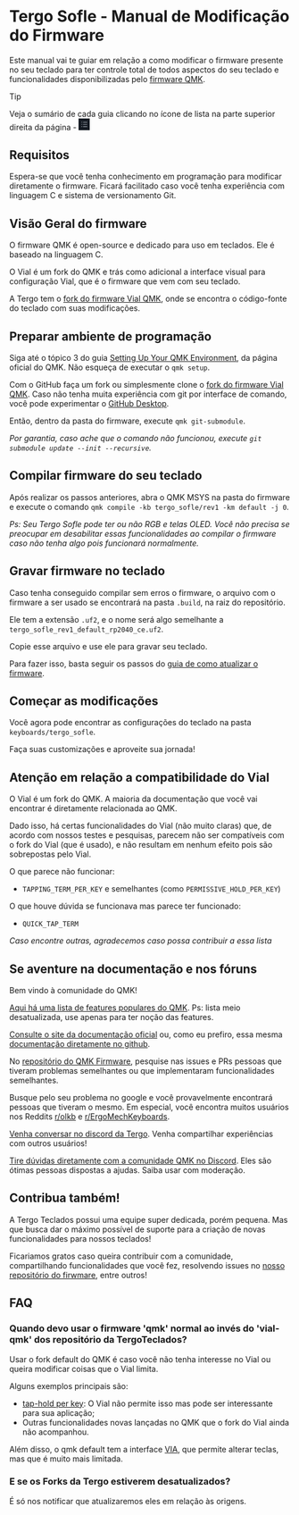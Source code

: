 # Tergo Sofle - Manual de Modificação do Firmware

Este manual vai te guiar em relação a como modificar o firmware presente no seu teclado para ter controle total de todos aspectos do seu teclado e funcionalidades disponibilizadas pelo [firmware QMK](https://docs.qmk.fm/#/).

> [!TIP]
>
> Veja o sumário de cada guia clicando no ícone de lista na parte superior direita da página - <img src="../../imagens/icone-sumario.png" alt="Exemplo" width="20">

## Requisitos

Espera-se que você tenha conhecimento em programação para modificar diretamente o firmware. Ficará facilitado caso você tenha experiência com linguagem C e sistema de versionamento Git.

## Visão Geral do firmware

O firmware QMK é open-source e dedicado para uso em teclados. Ele é baseado na linguagem C.

O Vial é um fork do QMK e trás como adicional a interface visual para configuração Vial, que é o firmware que vem com seu teclado.

A Tergo tem o [fork do firmware Vial QMK](https://github.com/TergoTeclados/vial-qmk-firmware), onde se encontra o código-fonte do teclado com suas modificações.

## Preparar ambiente de programação

Siga até o tópico 3 do guia [Setting Up Your QMK Environment](https://docs.qmk.fm/#/newbs_getting_started), da página oficial do QMK. Não esqueça de executar o `qmk setup`.

Com o GitHub faça um fork ou simplesmente clone o [fork do firmware Vial QMK](https://github.com/TergoTeclados/vial-qmk-firmware). Caso não tenha muita experiência com git por interface de comando, você pode experimentar o [GitHub Desktop](https://desktop.github.com/).

Então, dentro da pasta do firmware, execute `qmk git-submodule`. 

_Por garantia, caso ache que o comando não funcionou, execute `git submodule update --init --recursive`._

## Compilar firmware do seu teclado

Após realizar os passos anteriores, abra o QMK MSYS na pasta do firmware e execute o comando `qmk compile -kb tergo_sofle/rev1 -km default -j 0`.

_Ps: Seu Tergo Sofle pode ter ou não RGB e telas OLED. Você não precisa se preocupar em desabilitar essas funcionalidades ao compilar o firmware caso não tenha algo pois funcionará normalmente._

## Gravar firmware no teclado

Caso tenha conseguido compilar sem erros o firmware, o arquivo com o firmware a ser usado se encontrará na pasta `.build`, na raiz do repositório.

Ele tem a extensão `.uf2`, e o nome será algo semelhante a `tergo_sofle_rev1_default_rp2040_ce.uf2`.

Copie esse arquivo e use ele para gravar seu teclado.

Para fazer isso, basta seguir os passos do [guia de como atualizar o firmware](./COMO_ATUALIZAR_FIRMWARE.md).

## Começar as modificações

Você agora pode encontrar as configurações do teclado na pasta `keyboards/tergo_sofle`.

Faça suas customizações e aproveite sua jornada!

## Atenção em relação a compatibilidade do Vial

O Vial é um fork do QMK. A maioria da documentação que você vai encontrar é diretamente relacionada ao QMK.

Dado isso, há certas funcionalidades do Vial (não muito claras) que, de acordo com nossos testes e pesquisas, parecem não ser compatíveis com o fork do Vial (que é usado), e não resultam em nenhum efeito pois são sobrepostas pelo Vial.

O que parece não funcionar:

- `TAPPING_TERM_PER_KEY` e semelhantes (como `PERMISSIVE_HOLD_PER_KEY`)

O que houve dúvida se funcionava mas parece ter funcionado:

- `QUICK_TAP_TERM`

_Caso encontre outras, agradecemos caso possa contribuir a essa lista_

## Se aventure na documentação e nos fóruns

Bem vindo à comunidade do QMK!

[Aqui há uma lista de features populares do QMK](https://github.com/samhocevar-forks/qmk-firmware/blob/master/docs/features.md). Ps: lista meio desatualizada, use apenas para ter noção das features.

[Consulte o site da documentação oficial](https://docs.qmk.fm/#/) ou, como eu prefiro, essa mesma [documentação diretamente no github](https://github.com/qmk/qmk_firmware).

No [repositório do QMK Firmware](https://github.com/qmk/qmk_firmware), pesquise nas issues e PRs pessoas que tiveram problemas semelhantes ou que implementaram funcionalidades semelhantes. 

Busque pelo seu problema no google e você provavelmente encontrará pessoas que tiveram o mesmo. Em especial, você encontra muitos usuários nos Reddits [r/olkb](https://www.reddit.com/r/olkb/) e [r/ErgoMechKeyboards](https://www.reddit.com/r/ErgoMechKeyboards/).

[Venha conversar no discord da Tergo](https://discord.gg/uJwf5hnurs). Venha compartilhar experiências com outros usuários!

[Tire dúvidas diretamente com a comunidade QMK no Discord](https://discord.com/invite/qmk). Eles são ótimas pessoas dispostas a ajudas. Saiba usar com moderação.

## Contribua também!

A Tergo Teclados possui uma equipe super dedicada, porém pequena. Mas que busca dar o máximo possível de suporte para a criação de novas funcionalidades para nossos teclados!

Ficariamos gratos caso queira contribuir com a comunidade, compartilhando funcionalidades que você fez, resolvendo issues no [nosso repositório do firwmare](https://github.com/TergoTeclados/vial-qmk-firmware), entre outros!

## FAQ

### Quando devo usar o firmware 'qmk' normal ao invés do 'vial-qmk' dos repositório da TergoTeclados?

Usar o fork default do QMK é caso você não tenha interesse no Vial ou queira modificar coisas que o Vial limita.

Alguns exemplos principais são:
- [tap-hold per key](https://github.com/qmk/qmk_firmware/blob/master/docs/tap_hold.md): O Vial não permite isso mas pode ser interessante para sua aplicação;
- Outras funcionalidades novas lançadas no QMK que o fork do Vial ainda não acompanhou.

Além disso, o qmk default tem a interface [VIA](https://www.caniusevia.com/), que permite alterar teclas, mas que é muito mais limitada.

### E se os Forks da Tergo estiverem desatualizados?

É só nos notificar que atualizaremos eles em relação às origens.
